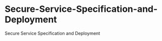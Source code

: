 Secure-Service-Specification-and-Deployment
===========================================

Secure Service Specification and Deployment
